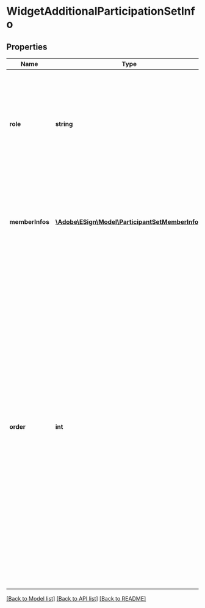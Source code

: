 # WidgetAdditionalParticipationSetInfo

## Properties
Name | Type | Description | Notes
------------ | ------------- | ------------- | -------------
**role** | **string** | Role assumed by all participants in the set (signer, approver, etc.) Widget First Participant will only have roles - Signer, Approver, Acceptor and Form Filler | [optional] 
**memberInfos** | [**\Adobe\ESign\Model\ParticipantSetMemberInfo[]**](ParticipantSetMemberInfo.md) | Array of ParticipantInfo objects, containing participant-specific data (email, e.g.) for all the additional participants in the widget | [optional] 
**order** | **int** | Index indicating position at which signing group needs to sign. Additional participant to sign at first place is assigned a index of 1. Widget participant should not have any order specified. Widget participant should not have any email address and and can not have phone authentication applied. Different signingOrder specified in input should form a valid consecutive increasing sequence of integers. Otherwise signingOrder will be considered invalid | [optional] 

[[Back to Model list]](../README.md#documentation-for-models) [[Back to API list]](../README.md#documentation-for-api-endpoints) [[Back to README]](../README.md)


